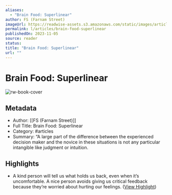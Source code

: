 ```yaml
---
aliases:
  - "Brain Food: Superlinear"
author: FS (Farnam Street)
imageUrl: https://readwise-assets.s3.amazonaws.com/static/images/article1.be68295a7e40.png
permalink: l/articles/brain-food-superlinear
publishedOn: 2023-11-05
source: reader
status: 
title: "Brain Food: Superlinear"
url: ""
---
```

# Brain Food: Superlinear

![rw-book-cover](https://readwise-assets.s3.amazonaws.com/static/images/article1.be68295a7e40.png)

## Metadata

- Author: [[FS (Farnam Street)]]
- Full Title: Brain Food: Superlinear
- Category: #articles
- Summary: “A large part of the difference between the experienced decision maker and the novice in these situations is not any particular intangible like judgment or intuition.

## Highlights

- A kind person will tell us what holds us back, even when it’s uncomfortable. A nice person avoids giving us critical feedback because they’re worried about hurting our feelings. ([View Highlight](https://read.readwise.io/read/01hejma2x5ym20ffg9dw5qhdgk))
